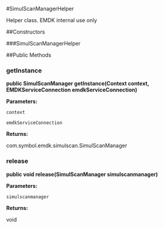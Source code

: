 #SimulScanManagerHelper

Helper class. EMDK internal use only

##Constructors

###SimulScanManagerHelper



##Public Methods

### getInstance

**public SimulScanManager getInstance(Context context, EMDKServiceConnection emdkServiceConnection)**



**Parameters:**

`context`

`emdkServiceConnection`

**Returns:**

com.symbol.emdk.simulscan.SimulScanManager

### release

**public void release(SimulScanManager simulscanmanager)**



**Parameters:**

`simulscanmanager`

**Returns:**

void

